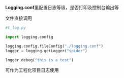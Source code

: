 **Logging.conf**里配置日志等级，是否打印及控制台输出等

文件直接调用

```python
#t_log.py

import logging.config

logging.config.fileConfig("./logging.conf")
logger = logging.getLogger("spider")

logger.debug("this is a test")
```

可作为工程化项目日志使用